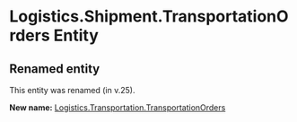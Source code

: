 # Logistics.Shipment.TransportationOrders Entity

## Renamed entity

This entity was renamed (in v.25).

**New name:** [Logistics.Transportation.TransportationOrders](Logistics.Transportation.TransportationOrders.md)

